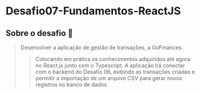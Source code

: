 # Desafio07-Fundamentos-ReactJS
## Sobre o desafio 🚀 
>Desenvolver a aplicação de gestão de transações, a GoFinances.
>>Colocando em prática os conhecimentos adquiridos até agora no React.js junto com o Typescript.
>>A aplicação irá conectar com o backend do Desafio 06, exibindo as transações criadas e permitir a importação de um arquivo CSV para gerar novos registros no banco de dados. 
